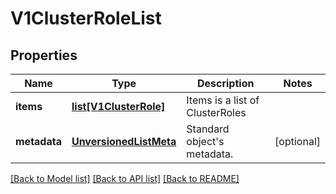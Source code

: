 # V1ClusterRoleList

## Properties
Name | Type | Description | Notes
------------ | ------------- | ------------- | -------------
**items** | [**list[V1ClusterRole]**](V1ClusterRole.md) | Items is a list of ClusterRoles | 
**metadata** | [**UnversionedListMeta**](UnversionedListMeta.md) | Standard object&#39;s metadata. | [optional] 

[[Back to Model list]](../README.md#documentation-for-models) [[Back to API list]](../README.md#documentation-for-api-endpoints) [[Back to README]](../README.md)


